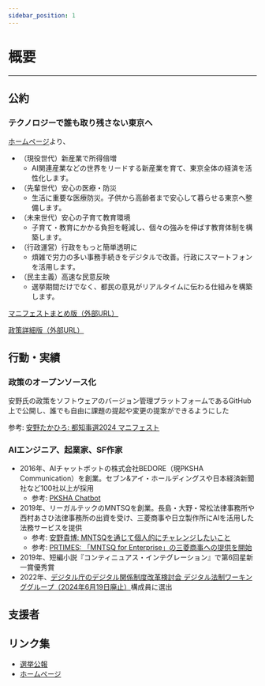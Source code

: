 ```yaml
---
sidebar_position: 1
---
```


# 概要
--------

## 公約

### テクノロジーで誰も取り残さない東京へ

[ホームページ](https://takahiroanno.com/)より、

- （現役世代）新産業で所得倍増
  - AI関連産業などの世界をリードする新産業を育て、東京全体の経済を活性化します。
- （先輩世代）安心の医療・防災
  - 生活に重要な医療防災。子供から高齢者まで安心して暮らせる東京へ整備します。
- （未来世代）安心の子育て教育環境
  - 子育て・教育にかかる負担を軽減し、個々の強みを伸ばす教育体制を構築します。
- （行政運営）行政をもっと簡単透明に
  - 煩雑で労力の多い事務手続きをデジタルで改善。行政にスマートフォンを活用します。
- （民主主義）高速な民意反映
  - 選挙期間だけでなく、都民の意見がリアルタイムに伝わる仕組みを構築します。

[マニフェストまとめ版（外部URL）](https://speakerdeck.com/takahiroanno2024/dong-jing-du-zhi-shi-xuan-2024-an-ye-takahiromanihuesutover-1-dot-0)

[政策詳細版（外部URL）](https://docs.google.com/presentation/d/1kE_W3NpvIODglaN1OrKKxmq-rNMu69Vnh7M9hhSpFwU/preview?slide=id.g273c9e3f92a_41_25)

## 行動・実績

### 政策のオープンソース化

安野氏の政策をソフトウェアのバージョン管理プラットフォームであるGitHub上で公開し、誰でも自由に課題の提起や変更の提案ができるようにした

参考: [安野たかひろ: 都知事選2024 マニフェスト](https://manifest.takahiroanno.com/)

### AIエンジニア、起業家、SF作家

- 2016年、AIチャットボットの株式会社BEDORE（現PKSHA Communication）を創業。セブン&アイ・ホールディングスや日本経済新聞社など100社以上が採用
  - 参考: [PKSHA Chatbot](https://aisaas.pkshatech.com/chatbot/)
- 2019年、リーガルテックのMNTSQを創業。長島・大野・常松法律事務所や西村あさひ法律事務所の出資を受け、三菱商事や日立製作所にAIを活用した法務サービスを提供
  - 参考: [安野貴博: MNTSQを通じて個人的にチャレンジしたいこと](https://www.wantedly.com/companies/mntsq/post_articles/193268)
  - 参考: [PRTIMES: 「MNTSQ for Enterprise」の三菱商事への提供を開始](https://prtimes.jp/main/html/rd/p/000000012.000050130.html)
- 2019年、短編小説『コンティニュアス・インテグレーション』で第6回星新一賞優秀賞
- 2022年、[デジタル庁のデジタル関係制度改革検討会 デジタル法制ワーキンググループ（2024年6月19日廃止）](https://www.digital.go.jp/councils/digital-system-reform-wg-legal-practice)構成員に選出

## 支援者

## リンク集
- [選挙公報](https://r6tochijisen.metro.tokyo.lg.jp/public/files/R06tochiji_kouhou_kobetsu_13.pdf#view=FitH)
- [ホームページ](https://takahiroanno.com/)
